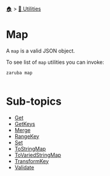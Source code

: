 <!--startTocHeader-->
[🏠](../../README.md) > [🔧 Utilities](../README.md)
# Map
<!--endTocHeader-->

A `map` is a valid JSON object.

To see list of `map` utilities you can invoke:

<!--startCode-->
```bash
zaruba map
```

```

```
<!--endCode-->

<!--startTocSubtopic-->
# Sub-topics
* [Get](get.md)
* [GetKeys](get-keys.md)
* [Merge](merge.md)
* [RangeKey](range-key.md)
* [Set](set.md)
* [ToStringMap](to-string-map.md)
* [ToVariedStringMap](to-varied-string-map.md)
* [TransformKey](transform-key.md)
* [Validate](validate.md)
<!--endTocSubtopic-->